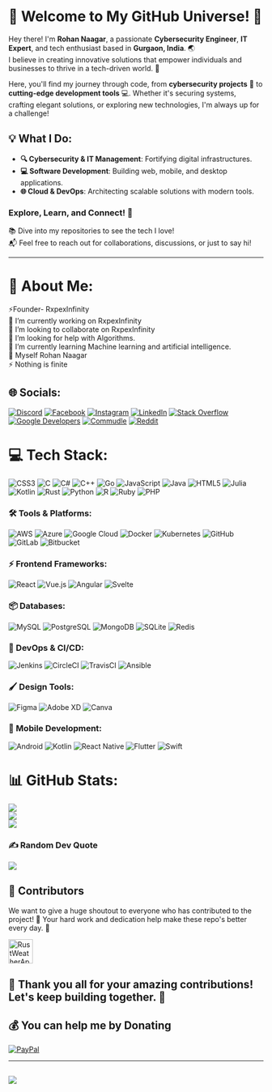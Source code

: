 
# 👋 Welcome to My GitHub Universe! 🚀  

Hey there! I'm **Rohan Naagar**, a passionate **Cybersecurity Engineer**, **IT Expert**, and tech enthusiast based in **Gurgaon, India**. 🌏  
I believe in creating innovative solutions that empower individuals and businesses to thrive in a tech-driven world. 🌟  

Here, you'll find my journey through code, from **cybersecurity projects** 🔐 to **cutting-edge development tools** 💻. Whether it's securing systems, crafting elegant solutions, or exploring new technologies, I'm always up for a challenge!  

## 💡 What I Do:  
- **🔍 Cybersecurity & IT Management**: Fortifying digital infrastructures.  
- **💻 Software Development**: Building web, mobile, and desktop applications.  
- **🌐 Cloud & DevOps**: Architecting scalable solutions with modern tools.  

### Explore, Learn, and Connect! 🤝  
📚 Dive into my repositories to see the tech I love!  
📬 Feel free to reach out for collaborations, discussions, or just to say hi!  

---

# 💫 About Me:
⚡Founder- RxpexInfinity<br>🔭 I’m currently working on RxpexInfinity<br>👯 I’m looking to collaborate on RxpexInfinity<br>🤝 I’m looking for help with Algorithms.<br>🌱 I’m currently learning Machine learning and artificial intelligence.<br>💬 Myself Rohan Naagar<br>⚡ Nothing is finite


## 🌐 Socials:
[![Discord](https://img.shields.io/badge/Discord-%237289DA.svg?logo=discord&logoColor=white)](https://discord.gg/https://discord.gg/5MqMm78b) [![Facebook](https://img.shields.io/badge/Facebook-%231877F2.svg?logo=Facebook&logoColor=white)](https://facebook.com/https://www.facebook.com/chrohangurjar15) [![Instagram](https://img.shields.io/badge/Instagram-%23E4405F.svg?logo=Instagram&logoColor=white)](https://instagram.com/https://www.instagram.com/chrohangurjar1/) [![LinkedIn](https://img.shields.io/badge/LinkedIn-%230077B5.svg?logo=linkedin&logoColor=white)](https://linkedin.com/in/https://www.linkedin.com/in/rohan-naagar-779310322/?trk=public-profile-join-page) 
[![Stack Overflow](https://img.shields.io/badge/Stack%20Overflow-F58025.svg?logo=stackoverflow&logoColor=white)](https://stackoverflow.com/users/28312314/rohan)
[![Google Developers](https://img.shields.io/badge/Google%20Developers-%234285F4.svg?logo=google&logoColor=white)](https://developers.google.com/profile/u/Chrohangurjar)
[![Commudle](https://img.shields.io/badge/Commudle-%23F9A602.svg?logo=google-chrome&logoColor=white)](https://www.commudle.com/users/chrohangurjar)
[![Reddit](https://img.shields.io/badge/Reddit-%23FF4500.svg?logo=reddit&logoColor=white)](https://www.reddit.com/user/chrohangurjar/)



# 💻 Tech Stack:
![CSS3](https://img.shields.io/badge/css3-%231572B6.svg?style=for-the-badge&logo=css3&logoColor=white)  ![C](https://img.shields.io/badge/c-%2300599C.svg?style=for-the-badge&logo=c&logoColor=white)  ![C#](https://img.shields.io/badge/c%23-%23239120.svg?style=for-the-badge&logo=csharp&logoColor=white)  ![C++](https://img.shields.io/badge/c++-%2300599C.svg?style=for-the-badge&logo=c%2B%2B&logoColor=white)  ![Go](https://img.shields.io/badge/go-%2300ADD8.svg?style=for-the-badge&logo=go&logoColor=white)  ![JavaScript](https://img.shields.io/badge/javascript-%23323330.svg?style=for-the-badge&logo=javascript&logoColor=%23F7DF1E) ![Java](https://img.shields.io/badge/java-%23ED8B00.svg?style=for-the-badge&logo=openjdk&logoColor=white)  ![HTML5](https://img.shields.io/badge/html5-%23E34F26.svg?style=for-the-badge&logo=html5&logoColor=white)  ![Julia](https://img.shields.io/badge/-Julia-9558B2?style=for-the-badge&logo=julia&logoColor=white)  ![Kotlin](https://img.shields.io/badge/kotlin-%237F52FF.svg?style=for-the-badge&logo=kotlin&logoColor=white)  ![Rust](https://img.shields.io/badge/rust-%23000000.svg?style=for-the-badge&logo=rust&logoColor=white)  ![Python](https://img.shields.io/badge/python-3670A0?style=for-the-badge&logo=python&logoColor=ffdd54)  ![R](https://img.shields.io/badge/r-%23276DC3.svg?style=for-the-badge&logo=r&logoColor=white)  ![Ruby](https://img.shields.io/badge/ruby-%23CC342D.svg?style=for-the-badge&logo=ruby&logoColor=white)  ![PHP](https://img.shields.io/badge/php-%23777BB4.svg?style=for-the-badge&logo=php&logoColor=white)  

### 🛠️ Tools & Platforms:
![AWS](https://img.shields.io/badge/AWS-%23FF9900.svg?style=for-the-badge&logo=amazon-aws&logoColor=white)  ![Azure](https://img.shields.io/badge/azure-%230072C6.svg?style=for-the-badge&logo=microsoftazure&logoColor=white)  ![Google Cloud](https://img.shields.io/badge/GoogleCloud-%234285F4.svg?style=for-the-badge&logo=google-cloud&logoColor=white)  ![Docker](https://img.shields.io/badge/Docker-%230db7ed.svg?style=for-the-badge&logo=docker&logoColor=white)  ![Kubernetes](https://img.shields.io/badge/Kubernetes-%23326ce5.svg?style=for-the-badge&logo=kubernetes&logoColor=white)  ![GitHub](https://img.shields.io/badge/github-%23121011.svg?style=for-the-badge&logo=github&logoColor=white)  ![GitLab](https://img.shields.io/badge/gitlab-%23181717.svg?style=for-the-badge&logo=gitlab&logoColor=white)  ![Bitbucket](https://img.shields.io/badge/bitbucket-%230047B3.svg?style=for-the-badge&logo=bitbucket&logoColor=white)  

### ⚡ Frontend Frameworks:
![React](https://img.shields.io/badge/react-%2320232a.svg?style=for-the-badge&logo=react&logoColor=%2361DAFB)  ![Vue.js](https://img.shields.io/badge/vuejs-%2335495e.svg?style=for-the-badge&logo=vue-dot-js&logoColor=%234FC08D)  ![Angular](https://img.shields.io/badge/angular-%23DD0031.svg?style=for-the-badge&logo=angular&logoColor=white)  ![Svelte](https://img.shields.io/badge/svelte-%23FF3E00.svg?style=for-the-badge&logo=svelte&logoColor=white)  

### 📦 Databases:
![MySQL](https://img.shields.io/badge/mysql-4479A1.svg?style=for-the-badge&logo=mysql&logoColor=white)  ![PostgreSQL](https://img.shields.io/badge/postgresql-%23316192.svg?style=for-the-badge&logo=postgresql&logoColor=white)  ![MongoDB](https://img.shields.io/badge/MongoDB-%2347A248.svg?style=for-the-badge&logo=mongodb&logoColor=white)  ![SQLite](https://img.shields.io/badge/sqlite-%2307405e.svg?style=for-the-badge&logo=sqlite&logoColor=white)  ![Redis](https://img.shields.io/badge/redis-%23DC382D.svg?style=for-the-badge&logo=redis&logoColor=white)  

### 🚀 DevOps & CI/CD:
![Jenkins](https://img.shields.io/badge/Jenkins-%23D24939.svg?style=for-the-badge&logo=jenkins&logoColor=white)  ![CircleCI](https://img.shields.io/badge/CircleCI-%23343434.svg?style=for-the-badge&logo=circleci&logoColor=white)  ![TravisCI](https://img.shields.io/badge/TravisCI-%233EAAAF.svg?style=for-the-badge&logo=travisci&logoColor=white)  ![Ansible](https://img.shields.io/badge/Ansible-%23EE0000.svg?style=for-the-badge&logo=ansible&logoColor=white)  

### 🖌️ Design Tools:
![Figma](https://img.shields.io/badge/figma-%23F24E1E.svg?style=for-the-badge&logo=figma&logoColor=white)  ![Adobe XD](https://img.shields.io/badge/Adobe%20XD-FF61F6.svg?style=for-the-badge&logo=adobe-xd&logoColor=white)  ![Canva](https://img.shields.io/badge/Canva-%2300C4CC.svg?style=for-the-badge&logo=Canva&logoColor=white)  

### 📱 Mobile Development:
![Android](https://img.shields.io/badge/android-%23FF9900.svg?style=for-the-badge&logo=android&logoColor=white)  ![Kotlin](https://img.shields.io/badge/kotlin-%237F52FF.svg?style=for-the-badge&logo=kotlin&logoColor=white)  ![React Native](https://img.shields.io/badge/react_native-%2320232a.svg?style=for-the-badge&logo=react&logoColor=%2361DAFB)  ![Flutter](https://img.shields.io/badge/Flutter-%2302569B.svg?style=for-the-badge&logo=flutter&logoColor=white)  ![Swift](https://img.shields.io/badge/swift-%23FA7343.svg?style=for-the-badge&logo=swift&logoColor=white)  

# 📊 GitHub Stats:
![](https://github-readme-stats.vercel.app/api?username=chrohangurjar1&theme=flag-india&hide_border=false&include_all_commits=false&count_private=false)<br/>
![](https://github-readme-streak-stats.herokuapp.com/?user=chrohangurjar1&theme=flag-india&hide_border=false)<br/>
![](https://github-readme-stats.vercel.app/api/top-langs/?username=chrohangurjar1&theme=flag-india&hide_border=false&include_all_commits=false&count_private=false&layout=compact)

### ✍️ Random Dev Quote
![](https://quotes-github-readme.vercel.app/api?type=horizontal&theme=radical)

## 🌟 Contributors

We want to give a huge shoutout to everyone who has contributed to the project! 🙌 Your hard work and dedication help make these repo's better every day. 💪

<a href="https://github.com/chrohangurjar1/RustWeatherApp/graphs/contributors">
  <img alt="RustWeatherApp contributors" height='48' src="https://contrib.rocks/image?repo=chrohangurjar1/RustWeatherApp&columns=24" />
</a>

🎉 Thank you all for your amazing contributions! Let's keep building together. 🚀
---

  ## 💰 You can help me by Donating
  [![PayPal](https://img.shields.io/badge/PayPal-00457C?style=for-the-badge&logo=paypal&logoColor=white)](https://paypal.me/RohanNaagar) 

  
<!-- Proudly created with GPRM ( https://gprm.itsvg.in ) -->
---
[![](https://visitcount.itsvg.in/api?id=chrohangurjar1&icon=2&color=0)](https://visitcount.itsvg.in)
---
